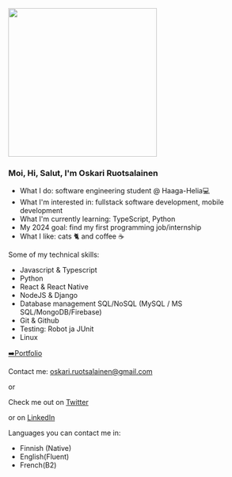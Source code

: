 <img src="https://user-images.githubusercontent.com/78789083/212533303-b3a5a09c-e207-4355-a106-d9499b0149ec.gif" width=300>

<h3>Moi, Hi, Salut, I'm Oskari Ruotsalainen</h3>

- What I do: software engineering student @ Haaga-Helia💻
- What I'm interested in: fullstack software development, mobile development
- What I'm currently learning: TypeScript, Python
- My 2024 goal: find my first programming job/internship
- What I like: cats 🐈 and coffee ☕

Some of my technical skills:
 - Javascript & Typescript
 - Python
 - React & React Native
 - NodeJS & Django
 - Database management SQL/NoSQL (MySQL / MS SQL/MongoDB/Firebase)
 - Git & Github
 - Testing: Robot ja JUnit
 - Linux

[➡️Portfolio](https://oskariruo.github.io./)

Contact me: oskari.ruotsalainen@gmail.com

or

Check me out on [Twitter](https://twitter.com/timoonnioskari)

or on [LinkedIn](https://www.linkedin.com/in/oskari-ruotsalainen-721083253/)

Languages you can contact me in: 
- Finnish (Native)
- English(Fluent)
- French(B2)


